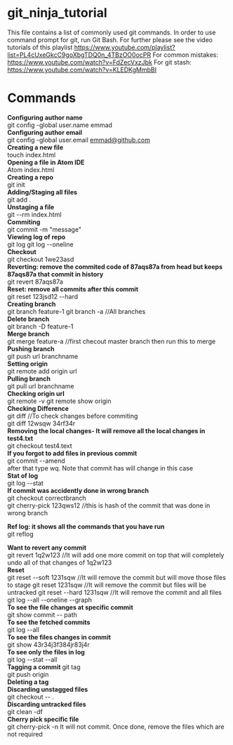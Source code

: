 # git_ninja_tutorial

This file contains a list of commonly used git commands. In order to use command prompt for git, run Git Bash.
For further please see the video tutorials of this playlist https://www.youtube.com/playlist?list=PL4cUxeGkcC9goXbgTDQ0n_4TBzOO0ocPR
For common mistakes: https://www.youtube.com/watch?v=FdZecVxzJbk
For git stash: https://www.youtube.com/watch?v=KLEDKgMmbBI
# Commands

<b>Configuring author name</b><br>
git config -global user.name emmad<br>
<b>Configuring author email</b><br>
git config -global user.email emmad@github.com<br>
<b>Creating a new file</b><br>
touch index.html
<br>
<b>Opening a file in Atom IDE</b><br>
Atom index.html	
<br>
<b>Creating a repo</b><br>
git init
<br>
<b>Adding/Staging all files</b><br>
git add .
<br>
<b>Unstaging a file</b><br>
git --rm index.html
<br>
<b>Commiting</b><br>
git commit -m "message"
<br>
<b>Viewing log of repo</b><br>
git log
git log --oneline
<br>
<b>Checkout</b><br>
git checkout 1we23asd
<br>
<b>Reverting: remove the commited code of 87aqs87a from head but keeps 87aqs87a	that commit in history</b><br>
git revert 87aqs87a
<br>
<b>Reset: remove all commits after this commit</b><br>
git reset 123jsd12 --hard
<br>
<b>Creating branch</b><br>
git branch feature-1
git branch -a //All branches
<br>
<b>Delete branch</b><br>
git branch -D feature-1
<br>
<b>Merge branch</b><br>
git merge feature-a     //first checout master branch then run this to merge
<br>
<b>Pushing branch</b><br>
git push url branchname
<br>
<b>Setting origin</b><br>
git remote add origin url
<br>
<b>Pulling branch</b><br>
git pull url branchname
<br>
<b>Checking origin url</b><br>
git remote -v
git remote show origin
<br>
<b>Checking Difference</b><br>
git diff   //To check changes before commiting<br>
git diff 12wsqw 34rf34r
<br>
<b>Removing the local changes- It will remove all the local changes in test4.txt</b><br>
git checkout test4.text
<br>
<b>If you forgot to add files in previous commit</b><br>
git commit --amend<br>
after that type wq. Note that commit has will change in this case
<br>
<b>Stat of log</b><br>
git log --stat
<br>
<b>If commit was accidently done in wrong branch</b><br>
git checkout correctbranch<br>
git cherry-pick 123qws12  //this is hash of the commit that was done in wrong branch
<br>

<b>Ref log: it shows all the commands that you have run</b><br>
git reflog
<br>

<b>Want to revert any commit</b><br>
git revert 1q2w123  //It will add one more commit on top that will completely undo all of that changes of 1q2w123
<br>
<b>Reset</b><br>
git reset --soft 1231sqw    //It will remove the commit but will move those files to stage
git reset 1231sqw           //It will remove the commit but files will be untracked
git reset --hard 1231sqw    //It will remove the commit and all files
<br>
git log --all --oneline --graph
<br>
<b>To see the file changes at specific commit</b>
<br>
git show commit -- path
<br>
<b>To see the fetched commits</b>
<br>git log --all<br>
<b>To see the files changes in commit</b>
<br>git show 43r34j3f384jr83j4r<br>
<b>To see only the files in log</b>
<br>git log --stat --all<br>
<b>Tagging a commit </b>
git tag <tagname><br>
git push origin <tagname><br>
<b>Deleting a tag</b>
<br>
  <b>Discarding unstagged files</b><br>
  git checkout -- .
  <br>
  <b>Discarding untracked files</b><br>
  git clean -df
    <br>
  <b>Cherry pick specific file</b><br>
  git cherry-pick -n <commit>         It will not commit. Once done, remove the files which are not required
  <br>
  
